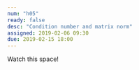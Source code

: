```yaml
---
num: "h05"
ready: false
desc: "Condition number and matrix norm"
assigned: 2019-02-06 09:30
due: 2019-02-15 18:00
---
```


Watch this space!
